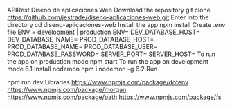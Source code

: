 APIRest
Diseño de aplicaciones Web
Download the repository
git clone https://github.com/jestrade/diseno-aplicaciones-web.git
Enter into the directory
cd diseno-aplicaciones-web
Install the app
npm install
Create .env file ENV = development | production
ENV=
DEV_DATABASE_HOST=
DEV_DATABASE_NAME=
PROD_DATABASE_HOST=
PROD_DATABASE_NAME=
PROD_DATABASE_USER=
PROD_DATABASE_PASSWORD=
SERVER_PORT=
SERVER_HOST=
To run the app on production mode
npm start
To run the app on development mode 6.1 Install nodemon
npm i nodemon -g
6.2 Run

npm run dev
Libraries
https://www.npmjs.com/package/dotenv
https://www.npmjs.com/package/morgan
https://www.npmjs.com/package/path
https://www.npmjs.com/package/fs